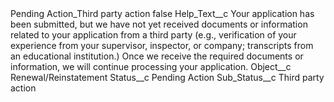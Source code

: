 <?xml version="1.0" encoding="UTF-8"?>
<CustomMetadata xmlns="http://soap.sforce.com/2006/04/metadata" xmlns:xsi="http://www.w3.org/2001/XMLSchema-instance" xmlns:xsd="http://www.w3.org/2001/XMLSchema">
    <label>Pending Action_Third party action</label>
    <protected>false</protected>
    <values>
        <field>Help_Text__c</field>
        <value xsi:type="xsd:string">Your application has been submitted, but we have not yet received documents or information related to your application from a third party (e.g., verification of your experience from your supervisor, inspector, or company; transcripts from an educational institution.) Once we receive the required documents or information, we will continue processing your application.</value>
    </values>
    <values>
        <field>Object__c</field>
        <value xsi:type="xsd:string">Renewal/Reinstatement</value>
    </values>
    <values>
        <field>Status__c</field>
        <value xsi:type="xsd:string">Pending Action</value>
    </values>
    <values>
        <field>Sub_Status__c</field>
        <value xsi:type="xsd:string">Third party action</value>
    </values>
</CustomMetadata>

